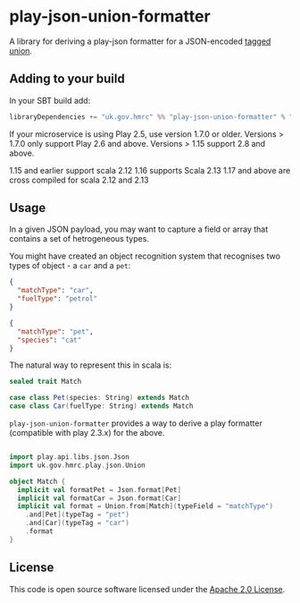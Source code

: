# play-json-union-formatter

A library for deriving a play-json formatter for a JSON-encoded [tagged union](https://en.wikipedia.org/wiki/Tagged_union).

## Adding to your build

In your SBT build add:

```scala
libraryDependencies += "uk.gov.hmrc" %% "play-json-union-formatter" % "x.x.x"
```

If your microservice is using Play 2.5, use version 1.7.0 or older. Versions > 1.7.0 only support Play 2.6 and above.  Versions > 1.15 support 2.8 and above.

1.15 and earlier support scala 2.12
1.16 supports Scala 2.13
1.17 and above are cross compiled for scala 2.12 and 2.13


## Usage

In a given JSON payload, you may want to capture a field or array that contains a set of hetrogeneous types. 

You might have created an object recognition system that recognises two types of object - a `car` and a `pet`:

```json
{
  "matchType": "car",
  "fuelType": "petrol"
}
```

```json
{
  "matchType": "pet",
  "species": "cat"
}
```

The natural way to represent this in scala is: 

```scala
sealed trait Match

case class Pet(species: String) extends Match
case class Car(fuelType: String) extends Match
```

`play-json-union-formatter` provides a way to derive a play formatter (compatible with play 2.3.x) for the above. 

```scala

import play.api.libs.json.Json
import uk.gov.hmrc.play.json.Union

object Match { 
  implicit val formatPet = Json.format[Pet]
  implicit val formatCar = Json.format[Car]
  implicit val format = Union.from[Match](typeField = "matchType")
    .and[Pet](typeTag = "pet")
    .and[Car](typeTag = "car")
    .format
}
```

## License

This code is open source software licensed under the [Apache 2.0 License]("http://www.apache.org/licenses/LICENSE-2.0.html").
    